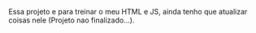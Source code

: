 Essa projeto e para treinar o meu HTML e JS, ainda tenho que atualizar coisas nele (Projeto nao finalizado...).
